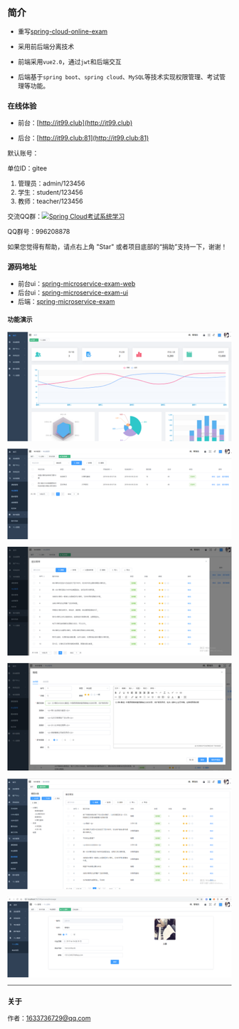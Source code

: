 ## 简介

- 重写[spring-cloud-online-exam](https://gitee.com/wells2333/spring-cloud-online-exam)

- 采用前后端分离技术

- 前端采用`vue2.0`，通过`jwt`和后端交互

- 后端基于`spring boot`、`spring cloud`、`MySQL`等技术实现权限管理、考试管理等功能。

### 在线体验

- 前台：[http://it99.club](http://it99.club)

- 后台：[http://it99.club:81](http://it99.club:81)

默认账号：

单位ID：gitee

1. 管理员：admin/123456
2. 学生：student/123456
3. 教师：teacher/123456

交流QQ群：<a target="_blank" href="https://jq.qq.com/?_wv=1027&k=5RKZNF2"><img border="0" src="http://pub.idqqimg.com/wpa/images/group.png" alt="Spring Cloud考试系统学习" title="Spring Cloud考试系统学习"></a>

QQ群号：996208878

如果您觉得有帮助，请点右上角 "Star" 或者项目底部的“捐助”支持一下，谢谢！

### 源码地址

- 前台ui：[spring-microservice-exam-web](https://gitee.com/wells2333/spring-microservice-exam-web.git)
- 后台ui：[spring-microservice-exam-ui](https://gitee.com/wells2333/spring-microservice-exam-ui.git)
- 后端：[spring-microservice-exam](https://gitee.com/wells2333/spring-microservice-exam.git)

#### 功能演示

![image](docs/images/image_ui.png)

![image](docs/images/image_ui_exam.png)

![image](docs/images/image_ui_exam_subject.png)

![image](docs/images/image_ui_subjects_rich_edit.png)

![image](docs/images/image_ui_subject.png)

![image](docs/images/image_ui_msg.png)

***

### 关于

作者：1633736729@qq.com